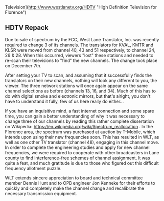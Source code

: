 Television](http://www.westlanetv.org/HDTV "High Definition Television for Florence")

HDTV Repack
-----------

Due to sale of spectrum by the FCC, West Lane Translator, Inc. was
recently required to change 3 of its channels. The translators for KVAL,
KMTR and KLSR were moved from channel 40, 43 and 51 respectively, to
channel 24, 26 & 28. When this occurred, viewers "lost" these stations
and needed to re-scan their televisions to "find" the new channels.
The change took place on December 7th.

After setting your TV to scan, and assuming that it successfully finds
the translators on their new channels, nothing will look any different
to you, the viewer. The three network stations will once again appear on
the same channel selections as before (channels 13, 16, and 34). Much of
this has to do with digital smoke and electronic mirrors, but that's
alright, you don't have to understand it fully, few of us here really
do either...

If you have an inquisitive mind, a fast internet connection and some
spare time, you can gain a better understanding of why it was necessary
to change three of our channels by reading this rather complete
dissertation on Wikipedia:
<https://en.wikipedia.org/wiki/Spectrum_reallocation> . In the Florence
area, the spectrum was purchased at auction by T-Mobile, which intends
upon using their new frequencies soon. This has resulted in WLT, as well
as one other TV translator (channel 48), engaging in this channel move.
In order to complete the engineering studies and apply for new channel
frequencies, we were required to cooperate with other broadcasters in
Lane county to find interference-free schemes of channel assignment. It
was quite a feat, and much gratitude is due to those who figured out
this difficult frequency allotment puzzle.

WLT extends sincere appreciation to board and technical committee member
Dennis Hunt and to OPB engineer Jon Kenneke for their efforts to quickly
and completely make the channel change and recalibrate the necessary
transmission equipment.



